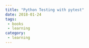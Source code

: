 ```yaml
---
title: "Python Testing with pytest"
date: 2018-01-24
tags:
 - books
 - learning
category:
 - learning
---
```



